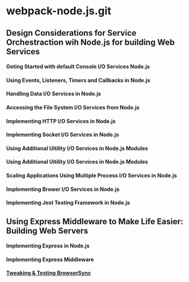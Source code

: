 # webpack-node.js.git

## Design Considerations for Service Orchestraction wih Node.js for building Web Services

#### Geting Started with default Console I/O Services Node.js
#### Using Events, Listeners, Timers and Callbacks in Node.js
#### Handling Data I/O Services in Node.js
#### Accessing the File System I/O Services from Node.js
#### Implementing HTTP I/O Services in Node.js
#### Implementing Socket I/O Services in Node.js
#### Using Additional Uitility I/O Services in Node.js Modules
#### Using Additional Uitility I/O Services in Node.js Modules
#### Scaling Applications Using Multiple Process I/O Services in Node.js
#### Implementing Brower I/O Services in Node.js
#### Implementing Jest Testing Framework in Node.js

## Using Express Middleware to Make Life Easier: Building Web Servers
#### Implementing Express in Node.js
#### Implementing Express Middleware
#### [Tweaking & Testing BrowserSync](https://medium.com/oceanize-geeks/browsersync-for-faster-development-f27b09b9896e)